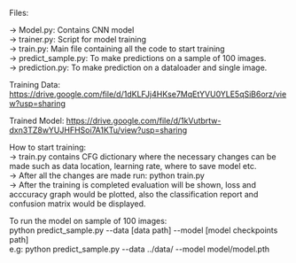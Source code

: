 Files:

-> Model.py: Contains CNN model<br/>
-> trainer.py: Script for model training<br/>
-> train.py: Main file containing all the code to start training<br/>
-> predict_sample.py: To make predictions on a sample of 100 images.<br/>
-> prediction.py: To make prediction on a dataloader and single image.<br/>

Training Data: https://drive.google.com/file/d/1dKLFJj4HKse7MqEtYVU0YLE5qSiB6orz/view?usp=sharing  <br/>

Trained Model: https://drive.google.com/file/d/1kVutbrtw-dxn3TZ8wYUJHFHSoi7A1KTu/view?usp=sharing  <br/>


How to start training:<br/>
-> train.py contains CFG dictionary where the necessary changes can be made such as data location, learning rate, where to save model etc.<br/>
-> After all the changes are made run: python train.py<br/>
-> After the training is completed evaluation will be shown, loss and acccuracy graph would be plotted, also the classification report and confusion matrix would be displayed.<br/>

To run the model on sample of 100 images:<br/>
python predict_sample.py --data [data path] --model [model checkpoints path]<br/>
e.g: python predict_sample.py --data ../data/ --model model/model.pth
